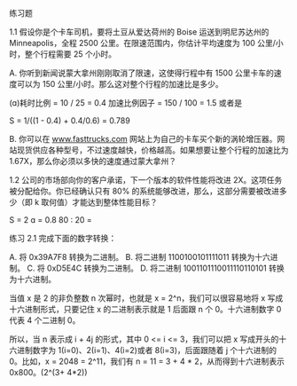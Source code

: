练习题

1.1 假设你是个卡车司机，要将土豆从爱达荷州的 Boise 运送到明尼苏达州的 Minneapolis，全程 2500 公里。在限速范围内，你估计平均速度为 100 公里/小时，整个行程需要 25 个小时。

A. 你听到新闻说蒙大拿州刚刚取消了限速，这使得行程中有 1500 公里卡车的速度可以为 150 公里/小时。那么这对整个行程的加速比是多少。

(ɑ)耗时比例 = 10 / 25  = 0.4
加速比例因子 = 150 / 100 = 1.5 或者是 

S = 1/((1 - 0.4) + 0.4/0.6) =  0.789

B. 你可以在 www.fasttrucks.com 网站上为自己的卡车买个新的涡轮增压器。网站现货供应各种型号，不过速度越快，价格越高。如果想要让整个行程的加速比为 1.67X，那么你必须以多快的速度通过蒙大拿州？


1.2 公司的市场部向你的客户承诺，下一个版本的软件性能将改进 2X。这项任务被分配给你。你已经确认只有 80% 的系统能够改进，那么，这部分需要被改进多少（即 k 取何值）才能达到整体性能目标？

S = 2
ɑ = 0.8
80 : 20 = 


练习 2.1 完成下面的数字转换：

A. 将 0x39A7F8 转换为二进制。
B. 将二进制 1100100101111011 转换为十六进制。
C. 将 0xD5E4C 转换为二进制。
D. 将二进制 1001101110011110110101 转换为十六进制。

当值 x 是 2 的非负整数 n 次幂时，也就是 x = 2^n，我们可以很容易地将 x 写成十六进制形式，只要记住 x 的二进制表示就是 1 后面跟 n 个 0。十六进制数字 0 代表 4 个二进制 0。

所以，当 n 表示成 i + 4j 的形式，其中 0 <= i <= 3，我们可以把 x 写成开头的十六进制数字为 1(i=0)、2(i=1)、4(i=2)或者 8(i=3)，后面跟随着 j 个十六进制的 0。比如，x = 2048 = 2^11，我们有 n = 11 = 3 + 4 * 2，从而得到十六进制表示 0x800。(2^(3+ 4*2))